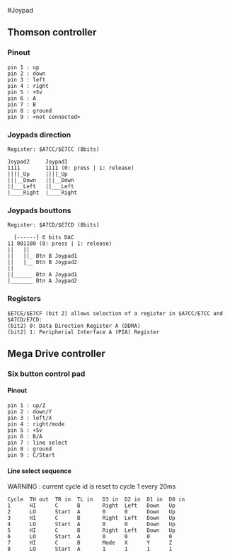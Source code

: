 #Joypad

## Thomson controller
### Pinout
    pin 1 : up
    pin 2 : down
    pin 3 : left
    pin 4 : right
    pin 5 : +5v
    pin 6 : A
    pin 7 : B
    pin 8 : ground
    pin 9 : <not connected>

### Joypads direction

    Register: $A7CC/$E7CC (8bits)
   
    Joypad2     Joypad1
    1111        1111 (0: press | 1: release)  
    ||||_Up     ||||_Up
    |||__Down   |||__Down
    ||___Left   ||___Left
    |____Right  |____Right
   
### Joypads bouttons

    Register: $A7CD/$E7CD (8bits)
   
      [------] 6 bits DAC
    11 001100 (0: press | 1: release) 
    ||   ||
    ||   ||_ Btn B Joypad1
    ||   |__ Btn B Joypad2
    ||
    ||______ Btn A Joypad1
    |_______ Btn A Joypad2

### Registers

    $E7CE/$E7CF (bit 2) allows selection of a register in $A7CC/E7CC and $A7CD/E7CD:
    (bit2) 0: Data Direction Register A (DDRA)
    (bit2) 1: Peripherial Interface A (PIA) Register

## Mega Drive controller
### Six button control pad
#### Pinout
    pin 1 : up/Z
    pin 2 : down/Y
    pin 3 : left/X
    pin 4 : right/mode
    pin 5 : +5v
    pin 6 : B/A
    pin 7 : line select
    pin 8 : ground
    pin 9 : C/Start

#### Line select sequence
WARNING : current cycle id is reset to cycle 1 every 20ms

    Cycle  TH out  TR in  TL in   D3 in  D2 in  D1 in  D0 in
    1      HI      C      B       Right  Left   Down   Up
    2      LO      Start  A       0      0      Down   Up
    3      HI      C      B       Right  Left   Down   Up
    4      LO      Start  A       0      0      Down   Up
    5      HI      C      B       Right  Left   Down   Up
    6      LO      Start  A       0      0      0      0
    7      HI      C      B       Mode   X      Y      Z
    8      LO      Start  A       1      1      1      1